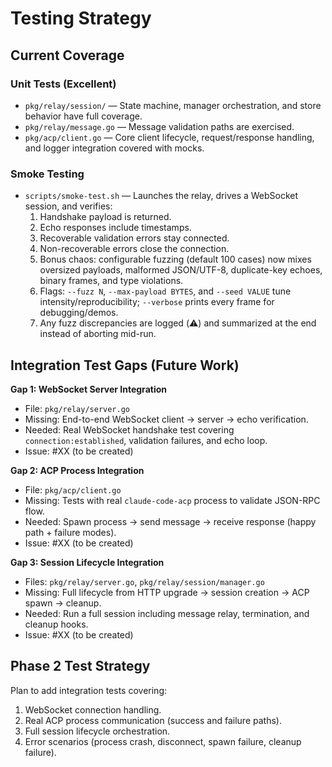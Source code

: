 # Testing Strategy

## Current Coverage

### Unit Tests (Excellent)

- `pkg/relay/session/` — State machine, manager orchestration, and store behavior have full coverage.
- `pkg/relay/message.go` — Message validation paths are exercised.
- `pkg/acp/client.go` — Core client lifecycle, request/response handling, and logger integration covered with mocks.

### Smoke Testing

- `scripts/smoke-test.sh` — Launches the relay, drives a WebSocket session, and verifies:
  1. Handshake payload is returned.
  2. Echo responses include timestamps.
  3. Recoverable validation errors stay connected.
  4. Non-recoverable errors close the connection.
  5. Bonus chaos: configurable fuzzing (default 100 cases) now mixes oversized payloads, malformed JSON/UTF-8, duplicate-key echoes, binary frames, and type violations.
  6. Flags: `--fuzz N`, `--max-payload BYTES`, and `--seed VALUE` tune intensity/reproducibility; `--verbose` prints every frame for debugging/demos.
  7. Any fuzz discrepancies are logged (⚠️) and summarized at the end instead of aborting mid-run.

## Integration Test Gaps (Future Work)

**Gap 1: WebSocket Server Integration**
- File: `pkg/relay/server.go`
- Missing: End-to-end WebSocket client → server → echo verification.
- Needed: Real WebSocket handshake test covering `connection:established`, validation failures, and echo loop.
- Issue: #XX (to be created)

**Gap 2: ACP Process Integration**
- File: `pkg/acp/client.go`
- Missing: Tests with real `claude-code-acp` process to validate JSON-RPC flow.
- Needed: Spawn process → send message → receive response (happy path + failure modes).
- Issue: #XX (to be created)

**Gap 3: Session Lifecycle Integration**
- Files: `pkg/relay/server.go`, `pkg/relay/session/manager.go`
- Missing: Full lifecycle from HTTP upgrade → session creation → ACP spawn → cleanup.
- Needed: Run a full session including message relay, termination, and cleanup hooks.
- Issue: #XX (to be created)

## Phase 2 Test Strategy

Plan to add integration tests covering:

1. WebSocket connection handling.
2. Real ACP process communication (success and failure paths).
3. Full session lifecycle orchestration.
4. Error scenarios (process crash, disconnect, spawn failure, cleanup failure).
